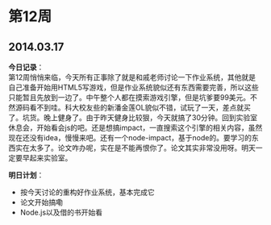 第12周
======

## 2014.03.17

**今日记录**：  
第12周悄悄来临，今天所有正事除了就是和戚老师讨论一下作业系统，其他就是自己准备开始用HTML5写游戏，但是作业系统貌似还有东西需要完善，所以这些只能暂且先放到一边了。中午整个人都在摸索游戏引擎，但是坑爹要99美元。不然源码看不到哇。科大校友些的新潘金莲OL貌似不错，试玩了一天，差点就买了。坑货。晚上健身了。由于昨天健身比较狠，今天就搞了30分钟。回到实验室休息会，开始看会js的吧。还是想搞impact，一直搜索这个引擎的相关内容，虽然现在还没有idea，慢慢来吧。还有一个node-impact，基于node的。要学习的东西实在太多了。论文咋办呢，实在是不能再恨你了。论文其实非常没用呀。明天一定要早起来实验室。

**明日计划**：  
- 按今天讨论的重构好作业系统，基本完成它
- 论文开始搞嘞
- Node.js以及借的书开始看
